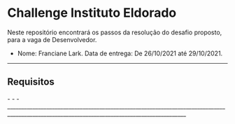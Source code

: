 <h1> Challenge Instituto Eldorado </h1>

Neste repositório encontrará os passos da resolução do desafio proposto, para a vaga de Desenvolvedor.
- Nome: Franciane Lark. Data de entrega: De 26/10/2021 até 29/10/2021.
______________________________________________________________________________________________________________________________________________
<h2> Requisitos </h2>
- 
-
-
______________________________________________________________________________________________________________________________________________
